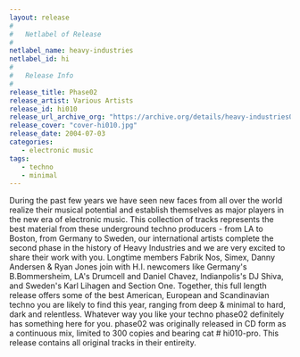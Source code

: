```yaml
---
layout: release
#
#   Netlabel of Release
#
netlabel_name: heavy-industries
netlabel_id: hi
#
#   Release Info
#
release_title: Phase02
release_artist: Various Artists
release_id: hi010
release_url_archive_org: "https://archive.org/details/heavy-industries010"
release_cover: "cover-hi010.jpg"
release_date: 2004-07-03
categories:
   - electronic music
tags:
   - techno
   - minimal
---
```

During the past few years we have seen new faces from all over the world realize their musical potential and establish themselves as major players in the new era of electronic music. This collection of tracks represents the best material from these underground techno producers - from LA to Boston, from Germany to Sweden, our international artists complete the second phase in the history of Heavy Industries and we are very excited to share their work with you. Longtime members Fabrik Nos, Simex, Danny Andersen &amp; Ryan Jones join with H.I. newcomers like Germany's B.Bommersheim, LA's Drumcell and Daniel Chavez, Indianpolis's DJ Shiva, and Sweden's Karl Lihagen and Section One. Together, this full length release offers some of the best American, European and Scandinavian techno you are likely to find this year, ranging from deep &amp; minimal to hard, dark and relentless. Whatever way you like your techno phase02 definitely has something here for you. phase02 was originally released in CD form as a continuous mix, limited to 300 copies and bearing cat # hi010-pro. This release contains all original tracks in their entireity.






